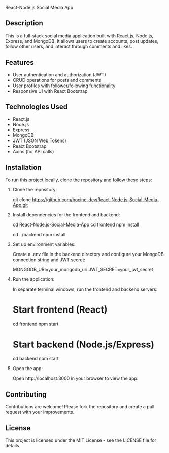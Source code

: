 React-Node.js Social Media App

Description
-----------
This is a full-stack social media application built with React.js, Node.js, Express, and MongoDB. It allows users to create accounts, post updates, follow other users, and interact through comments and likes.

Features
--------
- User authentication and authorization (JWT)
- CRUD operations for posts and comments
- User profiles with follower/following functionality
- Responsive UI with React Bootstrap

Technologies Used
-----------------
- React.js
- Node.js
- Express
- MongoDB
- JWT (JSON Web Tokens)
- React Bootstrap
- Axios (for API calls)

Installation
------------
To run this project locally, clone the repository and follow these steps:

1. Clone the repository:

   git clone https://github.com/hocine-dev/React-Node.js-Social-Media-App.git

2. Install dependencies for the frontend and backend:

   cd React-Node.js-Social-Media-App
   cd frontend
   npm install

   cd ../backend
   npm install

3. Set up environment variables:

   Create a .env file in the backend directory and configure your MongoDB connection string and JWT secret:

   MONGODB_URI=your_mongodb_uri
   JWT_SECRET=your_jwt_secret

4. Run the application:

   In separate terminal windows, run the frontend and backend servers:

   # Start frontend (React)
   cd frontend
   npm start

   # Start backend (Node.js/Express)
   cd backend
   npm start

5. Open the app:

   Open http://localhost:3000 in your browser to view the app.

Contributing
------------
Contributions are welcome! Please fork the repository and create a pull request with your improvements.

License
-------
This project is licensed under the MIT License - see the LICENSE file for details.
